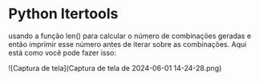 # Python Itertools
usando a função len() para calcular o número de combinações geradas e então imprimir esse número 
antes de iterar sobre as combinações. Aqui está como você pode fazer isso:

![Captura de tela](Captura de tela de 2024-06-01 14-24-28.png)



